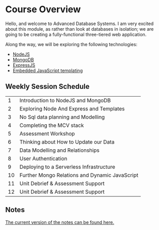 # Course Overview

Hello, and welcome to Advanced Database Systems. I am very excited about this module, as rather than look at databases in isolation; we are going to be creating a fully-functional three-tiered web application.

Along the way, we will be exploring the following technologies:

- [NodeJS](https://nodejs.org/en/)
- [MongoDB](https://www.mongodb.com/)
- [ExpressJS](https://expressjs.com/)
- [Embedded JavaScript templating](https://ejs.co/#promo)

## Weekly Session Schedule

|     |                                                |
| --- | ---------------------------------------------- |
| 1   | Introduction to NodeJS and MongoDB             |
| 2   | Exploring Node And Express and Templates       |
| 3   | No Sql data planning and Modelling             |
| 4   | Completing the MCV stack                       |
| 5   | Assessment Workshop                            |
| 6   | Thinking about How to Update our Data          |
| 7   | Data Modelling and Relationships               |
| 8   | User Authentication                            |
| 9   | Deploying to a Serverless Infrastructure       |
| 10  | Further Mongo Relations and Dynamic JavaScript |
| 11  | Unit Debrief & Assessment Support              |
| 12  | Unit Debrief & Assessment Support              |

## Notes

[The current version of the notes can be found here.](https://joeappleton18.github.io/advanced-database-systems-2021/)
